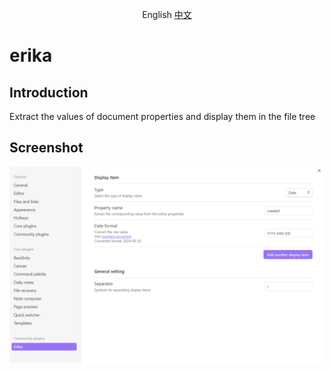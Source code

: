<p align="center">
   English
   <a href="./README-ZH.md">中文</a>
</p>

# erika

## Introduction

Extract the values of document properties and display them in the file tree

## Screenshot

![](./docs/screenshot.png)
